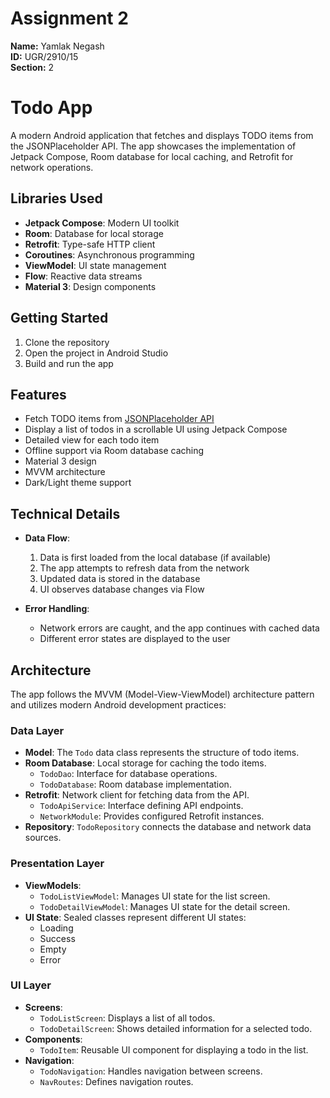 # Assignment 2
**Name:** Yamlak Negash  
**ID:** UGR/2910/15  
**Section:** 2

# Todo App

A modern Android application that fetches and displays TODO items from the JSONPlaceholder API. The app showcases the implementation of Jetpack Compose, Room database for local caching, and Retrofit for network operations.

## Libraries Used

- **Jetpack Compose**: Modern UI toolkit
- **Room**: Database for local storage
- **Retrofit**: Type-safe HTTP client
- **Coroutines**: Asynchronous programming
- **ViewModel**: UI state management
- **Flow**: Reactive data streams
- **Material 3**: Design components

## Getting Started

1. Clone the repository
2. Open the project in Android Studio
3. Build and run the app

## Features

- Fetch TODO items from [JSONPlaceholder API](https://jsonplaceholder.typicode.com/todos)
- Display a list of todos in a scrollable UI using Jetpack Compose
- Detailed view for each todo item
- Offline support via Room database caching
- Material 3 design
- MVVM architecture
- Dark/Light theme support

## Technical Details

- **Data Flow**:

  1. Data is first loaded from the local database (if available)
  2. The app attempts to refresh data from the network
  3. Updated data is stored in the database
  4. UI observes database changes via Flow

- **Error Handling**:
  - Network errors are caught, and the app continues with cached data
  - Different error states are displayed to the user

## Architecture

The app follows the MVVM (Model-View-ViewModel) architecture pattern and utilizes modern Android development practices:

### Data Layer

- **Model**: The `Todo` data class represents the structure of todo items.
- **Room Database**: Local storage for caching the todo items.
  - `TodoDao`: Interface for database operations.
  - `TodoDatabase`: Room database implementation.
- **Retrofit**: Network client for fetching data from the API.
  - `TodoApiService`: Interface defining API endpoints.
  - `NetworkModule`: Provides configured Retrofit instances.
- **Repository**: `TodoRepository` connects the database and network data sources.

### Presentation Layer

- **ViewModels**:
  - `TodoListViewModel`: Manages UI state for the list screen.
  - `TodoDetailViewModel`: Manages UI state for the detail screen.
- **UI State**: Sealed classes represent different UI states:
  - Loading
  - Success
  - Empty
  - Error

### UI Layer

- **Screens**:
  - `TodoListScreen`: Displays a list of all todos.
  - `TodoDetailScreen`: Shows detailed information for a selected todo.
- **Components**:
  - `TodoItem`: Reusable UI component for displaying a todo in the list.
- **Navigation**:
  - `TodoNavigation`: Handles navigation between screens.
  - `NavRoutes`: Defines navigation routes.
